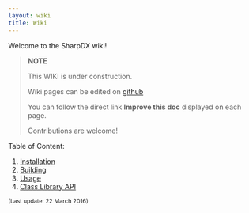 ```yaml
---
layout: wiki
title: Wiki
---
```


Welcome to the SharpDX wiki!

> **NOTE**
>
> This WIKI is under construction. 
>
> Wiki pages can be edited on [github](https://github.com/sharpdx/sharpdx.github.io/tree/master/wiki)
>
> You can follow the direct link **Improve this doc** displayed on each page.
>
> Contributions are welcome!

Table of Content:

1. [Installation](installation)
2. [Building](building)
3. [Usage](usage)
4. [Class Library API](class-library-api)


<sub>(Last update: 22 March 2016)</sub>
